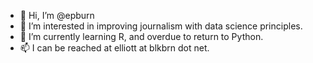 - 👋 Hi, I’m @epburn
- 👀 I’m interested in improving journalism with data science principles. 
- 🌱 I’m currently learning R, and overdue to return to Python.
- 📫 I can be reached at elliott at blkbrn dot net.

<!---
epburn/epburn is a ✨ special ✨ repository because its `README.md` (this file) appears on your GitHub profile.
You can click the Preview link to take a look at your changes.
--->
